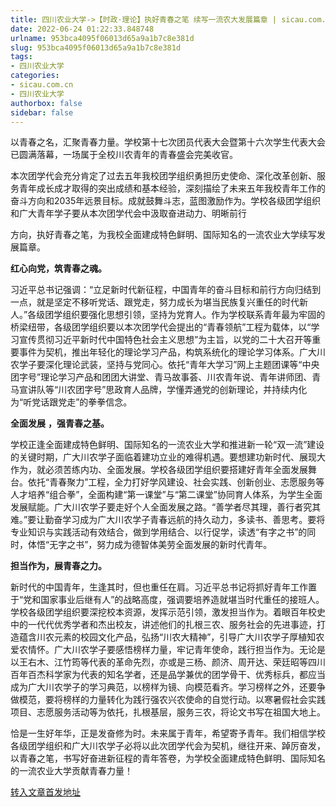 ```yaml
---
title: 四川农业大学->【时政·理论】执好青春之笔 续写一流农大发展篇章 | sicau.com.cn
date: 2022-06-24 01:22:33.848748
urlname: 953bca4095f06013d65a9a1b7c8e381d
slug: 953bca4095f06013d65a9a1b7c8e381d
tags: 
- 四川农业大学
categories:
- sicau.com.cn
- 四川农业大学
authorbox: false
sidebar: false
---
```

以青春之名，汇聚青春力量。学校第十七次团员代表大会暨第十六次学生代表大会已圆满落幕，一场属于全校川农青年的青春盛会完美收官。

本次团学代会充分肯定了过去五年我校团学组织勇担历史使命、深化改革创新、服务青年成长成才取得的突出成绩和基本经验，深刻描绘了未来五年我校青年工作的奋斗方向和2035年远景目标。成就鼓舞斗志，蓝图激励作为。学校各级团学组织和广大青年学子要从本次团学代会中汲取奋进动力、明晰前行
<!--more-->
方向，执好青春之笔，为我校全面建成特色鲜明、国际知名的一流农业大学续写发展篇章。

**红心向党，筑青春之魂。**

习近平总书记强调：“立足新时代新征程，中国青年的奋斗目标和前行方向归结到一点，就是坚定不移听党话、跟党走，努力成长为堪当民族复兴重任的时代新人。”各级团学组织要强化思想引领，坚持为党育人。作为学校联系青年最为牢固的桥梁纽带，各级团学组织要以本次团学代会提出的“青春领航”工程为载体，以“学习宣传贯彻习近平新时代中国特色社会主义思想”为主旨，以党的二十大召开等重要事件为契机，推出年轻化的理论学习产品，构筑系统化的理论学习体系。广大川农学子要深化理论武装，坚持与党同心。依托“青年大学习”网上主题团课等“中央团字号”理论学习产品和团团大讲堂、青马故事荟、川农青年说、青年讲师团、青马宣讲队等“川农团字号”思政育人品牌，学懂弄通党的创新理论，并持续内化为“听党话跟党走”的拳拳信念。

**全面发展** **，强青春之基。**

学校正逢全面建成特色鲜明、国际知名的一流农业大学和推进新一轮“双一流”建设的关键时期，广大川农学子面临着建功立业的难得机遇。要想建功新时代、展现大作为，就必须苦练内功、全面发展。学校各级团学组织要搭建好青年全面发展舞台。依托“青春聚力”工程，全力打好学风建设、社会实践、创新创业、志愿服务等人才培养“组合拳”，全面构建“第一课堂”与“第二课堂”协同育人体系，为学生全面发展赋能。广大川农学子要走好个人全面发展之路。“善学者尽其理，善行者究其难。”要让勤奋学习成为广大川农学子青春远航的持久动力，多读书、善思考。要将专业知识与实践活动有效结合，做到学用结合、以行促学，读透“有字之书”的同时，体悟“无字之书”，努力成为德智体美劳全面发展的新时代青年。

**担当作为，展青春之力。**

新时代的中国青年，生逢其时，但也重任在肩。习近平总书记将抓好青年工作置于“党和国家事业后继有人”的战略高度，强调要培养造就堪当时代重任的接班人。学校各级团学组织要深挖校本资源，发挥示范引领，激发担当作为。着眼百年校史中的一代代优秀学者和杰出校友，讲述他们的扎根三农、服务社会的先进事迹，打造蕴含川农元素的校园文化产品，弘扬“川农大精神”，引导广大川农学子厚植知农爱农情怀。广大川农学子要感悟榜样力量，牢记青年使命，践行担当作为。无论是以王右木、江竹筠等代表的革命先烈，亦或是三杨、颜济、周开达、荣廷昭等四川百年百杰科学家为代表的知名学者，还是品学兼优的团学骨干、优秀标兵，都应当成为广大川农学子的学习典范，以榜样为镜、向模范看齐。学习榜样之外，还要争做模范，要将榜样的力量转化为践行强农兴农使命的自觉行动。以寒暑假社会实践项目、志愿服务活动等为依托，扎根基层，服务三农，将论文书写在祖国大地上。

恰是一生好年华，正是发奋修为时。未来属于青年，希望寄予青年。我们相信学校各级团学组织和广大川农学子必将以此次团学代会为契机，继往开来、踔厉奋发，以青春之笔，书写好奋进新征程的青年答卷，为学校全面建成特色鲜明、国际知名的一流农业大学贡献青春力量！



[转入文章首发地址](https://news.sicau.edu.cn/info/1135/68515.htm)